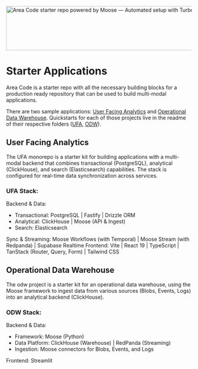 <img width="1074" height="120" alt="Area Code starter repo powered by Moose — Automated setup with Turborepo" src="https://github.com/user-attachments/assets/a860328a-cb75-41a2-ade4-b9a0624918e0" />

# Starter Applications

Area Code is a starter repo with all the necessary building blocks for a production ready repository that can be used to build multi-modal applications.

There are two sample applications: [User Facing Analytics](/ufa) and [Operational Data Warehouse](/odw/). Quickstarts for each of those projects live in the readme of their respective folders ([UFA](/UFA/README.md), [ODW](/README.md)).

## User Facing Analytics

The UFA monorepo is a starter kit for building applications with a multi-modal backend that combines transactional (PostgreSQL), analytical (ClickHouse), and search (Elasticsearch) capabilities. The stack is configured for real-time data synchronization across services.

### UFA Stack:
Backend & Data:
* Transactional: PostgreSQL | Fastify | Drizzle ORM
* Analytical: ClickHouse | Moose (API & Ingest)
* Search: Elasticsearch

Sync & Streaming: Moose Workflows (with Temporal) | Moose Stream (with Redpanda) | Supabase Realtime 
Frontend: Vite | React 19 | TypeScript | TanStack (Router, Query, Form) | Tailwind CSS


## Operational Data Warehouse

The odw project is a starter kit for an operational data warehouse, using the Moose framework to ingest data from various sources (Blobs, Events, Logs) into an analytical backend (ClickHouse).

### ODW Stack:
Backend & Data:
* Framework: Moose (Python)
* Data Platform: ClickHouse (Warehouse) | RedPanda (Streaming)
* Ingestion: Moose connectors for Blobs, Events, and Logs

Frontend: Streamlit






